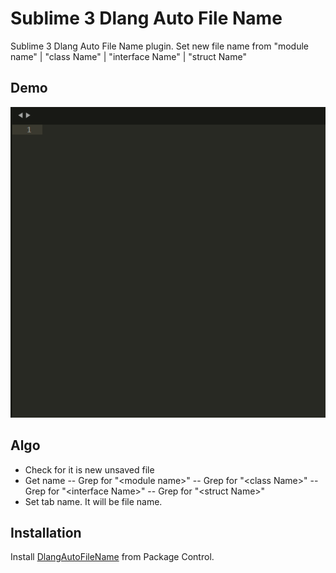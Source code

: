 # Sublime 3 Dlang Auto File Name

Sublime 3 Dlang Auto File Name plugin. 
Set new file name from "module name" | "class Name" | "interface Name" | "struct Name"

## Demo

![Demo](demo/dlang_auto_file_name_demo.gif)


## Algo
- Check for it is new unsaved file
- Get name
-- Grep for "\<module name\>"
-- Grep for "\<class Name\>"
-- Grep for "\<interface Name\>"
-- Grep for "\<struct Name\>"
- Set tab name. It will be file name.


## Installation

Install [DlangAutoFileName](https://packagecontrol.io/packages/DlangAutoFileName) from Package Control.
